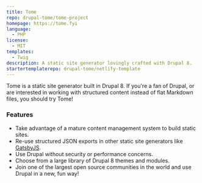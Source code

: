 ```yaml
---
title: Tome
repo: drupal-tome/tome-project
homepage: https://tome.fyi
language:
  - PHP
license:
  - MIT
templates:
  - Twig
description: A static site generator lovingly crafted with Drupal 8.
startertemplaterepo: drupal-tome/netlify-template
---
```


Tome is a static site generator built in Drupal 8. If you're a fan of Drupal,
or are interested in working with structured content instead of flat Markdown
files, you should try Tome!

### Features

- Take advantage of a mature content management system to build static sites.
- Re-use structured JSON exports in other static site generators like
  [GatsbyJS](https://github.com/drupal-tome/tome-gatsby).
- Use Drupal without security or performance concerns.
- Choose from a large library of Drupal 8 themes and modules.
- Join one of the largest open source communities in the world and use Drupal
  in a new, fun way!
